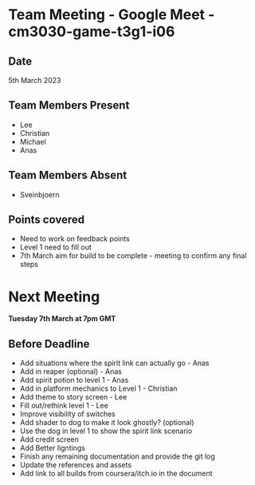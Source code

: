 # Team Meeting - Google Meet - cm3030-game-t3g1-i06

## Date
5th March 2023

## Team Members Present
- Lee
- Christian
- Michael
- Anas

## Team Members Absent
- Sveinbjoern

## Points covered
- Need to work on feedback points
- Level 1 need to fill out
- 7th March aim for build to be complete - meeting to confirm any final steps

# Next Meeting
**Tuesday 7th March  at 7pm GMT**

## Before Deadline
- Add situations where the spirit link can actually go - Anas
- Add in reaper (optional) - Anas
- Add spirit potion to level 1 - Anas
- Add in platform mechanics to Level 1 - Christian
- Add theme to story screen - Lee
- Fill out/rethink level 1 - Lee
- Improve visibility of switches
- Add shader to dog to make it look ghostly? (optional)
- Use the dog in level 1 to show the spirit link scenario
- Add credit screen
- Add Better ligntings
- Finish any remaining documentation and provide the git log
- Update the references and assets
- Add link to all builds from coursera/itch.io in the document